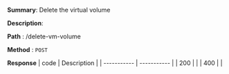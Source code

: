 **Summary**: Delete the virtual volume

**Description**:

**Path** : /delete-vm-volume

**Method** : `POST`

**Response**
| code      | Description |
| ----------- | ----------- |
|  200   |       |
|  400   |       |

